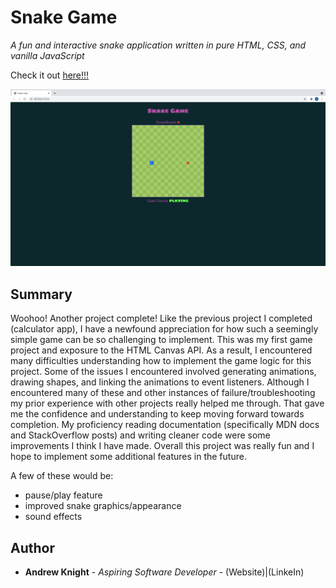 # Snake Game

*A fun and interactive snake application written in pure HTML, CSS, and vanilla JavaScript*

Check it out <a href="">here!!!</a>

<img src="images/snake_game_screenshot.png" alt="snake-game app">

## Summary

Woohoo! Another project complete! Like the previous project I completed (calculator app), I have a newfound appreciation for how such a seemingly simple game can be so challenging to implement. This was my first game project and exposure to the HTML Canvas API. As a result, I encountered many difficulties understanding how to implement the game logic for this project. Some of the issues I encountered involved generating animations, drawing shapes, and linking the animations to event listeners. Although I encountered many of these and other instances of failure/troubleshooting my prior experience with other projects really helped me through. That gave me the confidence and understanding to keep moving forward towards completion. My proficiency reading documentation (specifically MDN docs and StackOverflow posts) and writing cleaner code were some improvements I think I have made. Overall this project was really fun and I hope to implement some additional features in the future.

A few of these would be:
* pause/play feature
* improved snake graphics/appearance
* sound effects



## Author

* **Andrew Knight** - *Aspiring Software Developer* - (Website)|(LinkeIn)